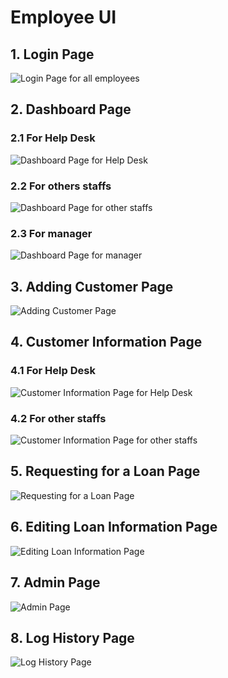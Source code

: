 # Employee UI

## 1. Login Page

![Login Page for all employees](<../../../../.gitbook/assets/image (12) (1) (1) (1) (1).png>)

## 2. Dashboard Page

### 2.1 For Help Desk

![Dashboard Page for Help Desk](<../../../../.gitbook/assets/image (2).png>)

### 2.2 For others staffs

![Dashboard Page for other staffs](<../../../../.gitbook/assets/image (3) (1) (1) (1).png>)

### 2.3 For manager

![Dashboard Page for manager](<../../../../.gitbook/assets/image (7) (1) (1) (1).png>)

## 3. Adding Customer Page

![Adding Customer Page](<../../../../.gitbook/assets/EMP-Cus inf.png>)

## 4. Customer Information Page

### 4.1 For Help Desk

![Customer Information Page for Help Desk](<../../../../.gitbook/assets/image (4) (1) (1).png>)

### 4.2 For other staffs

![Customer Information Page for other staffs](<../../../../.gitbook/assets/EXEC-Cus inf.png>)

## 5. Requesting for a Loan Page

![Requesting for a Loan Page](<../../../../.gitbook/assets/EMP-Request Loan Form.png>)

## 6. Editing Loan Information Page

![Editing Loan Information Page](<../../../../.gitbook/assets/EMP-Request Loan Form With Mock Data.png>)

## 7. Admin Page

![Admin Page](<../../../../.gitbook/assets/image (1) (1) (1).png>)

## 8. Log History Page

![Log History Page](<../../../../.gitbook/assets/image (13) (1) (1) (1) (1).png>)

